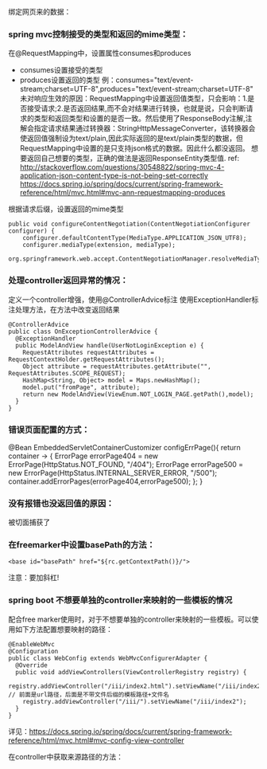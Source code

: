 绑定网页来的数据：


### spring mvc控制接受的类型和返回的mime类型：
在@RequestMapping中，设置属性consumes和produces
- consumes设置接受的类型
- produces设置返回的类型
例：consumes="text/event-stream;charset=UTF-8",produces="text/event-stream;charset=UTF-8"
未对响应生效的原因：RequestMapping中设置返回值类型，只会影响：1.是否接受请求;2.是否返回结果,而不会对结果进行转换，也就是说，只会判断请求的类型和返回类型和设置的是否一致。然后使用了ResponseBody注解,注解会指定请求结果通过转换器：StringHttpMessageConverter，该转换器会使返回值强制设为text/plain,因此实际返回的是text/plain类型的数据，但RequestMapping中设置的是只支持json格式的数据。因此什么都没返回。
想要返回自己想要的类型，正确的做法是返回ResponseEntity类型值.
ref: 
http://stackoverflow.com/questions/30548822/spring-mvc-4-application-json-content-type-is-not-being-set-correctly
https://docs.spring.io/spring/docs/current/spring-framework-reference/html/mvc.html#mvc-ann-requestmapping-produces

根据请求后缀，设置返回的mime类型

	public void configureContentNegotiation(ContentNegotiationConfigurer configurer) {
	    configurer.defaultContentType(MediaType.APPLICATION_JSON_UTF8);
	    configurer.mediaType(extension, mediaType);
	
	org.springframework.web.accept.ContentNegotiationManager.resolveMediaTypes(NativeWebRequest) 



### 处理controller返回异常的情况：

定义一个controller增强，使用@ControllerAdvice标注
使用ExceptionHandler标注处理方法，在方法中改变返回结果
	
	@ControllerAdvice
	public class OnExceptionControllerAdvice {
	  @ExceptionHandler
	  public ModelAndView handle(UserNotLoginException e) {
	    RequestAttributes requestAttributes = RequestContextHolder.getRequestAttributes();
	    Object attribute = requestAttributes.getAttribute("", RequestAttributes.SCOPE_REQUEST);
	    HashMap<String, Object> model = Maps.newHashMap();
	    model.put("fromPage", attribute);
	    return new ModelAndView(ViewEnum.NOT_LOGIN_PAGE.getPath(),model);	    
	  }
	}

### 错误页面配置的方式：
  @Bean
  EmbeddedServletContainerCustomizer configErrPage(){
    return container -> {
      ErrorPage errorPage404 = new ErrorPage(HttpStatus.NOT_FOUND, "/404");
      ErrorPage errorPage500 = new ErrorPage(HttpStatus.INTERNAL_SERVER_ERROR, "/500");
      container.addErrorPages(errorPage404,errorPage500);
    };
  }

### 没有报错也没返回值的原因：

 被切面捕获了

 
### 在freemarker中设置basePath的方法：
	<base id="basePath" href="${rc.getContextPath()}/">
注意：要加斜杠!




### spring boot 不想要单独的controller来映射的一些模板的情况
配合free marker使用时，对于不想要单独的controller来映射的一些模板。可以使用如下方法配置想要映射的路径：

	@EnableWebMvc
	@Configuration
	public class WebConfig extends WebMvcConfigurerAdapter {
	  @Override
	  public void addViewControllers(ViewControllerRegistry registry) {
	    registry.addViewController("/iii/index2.html").setViewName("/iii/index2"); // 前面是url路径，后面是不带文件后缀的模板路径+文件名
	    registry.addViewController("/iii/").setViewName("/iii/index2");
	  }
	}
详见：https://docs.spring.io/spring/docs/current/spring-framework-reference/html/mvc.html#mvc-config-view-controller




在controller中获取来源路径的方法：

